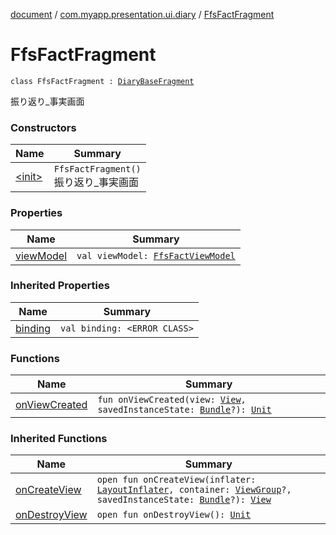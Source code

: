 [document](../../index.md) / [com.myapp.presentation.ui.diary](../index.md) / [FfsFactFragment](./index.md)

# FfsFactFragment

`class FfsFactFragment : `[`DiaryBaseFragment`](../-diary-base-fragment/index.md)

振り返り_事実画面

### Constructors

| Name | Summary |
|---|---|
| [&lt;init&gt;](-init-.md) | `FfsFactFragment()`<br>振り返り_事実画面 |

### Properties

| Name | Summary |
|---|---|
| [viewModel](view-model.md) | `val viewModel: `[`FfsFactViewModel`](../-ffs-fact-view-model/index.md) |

### Inherited Properties

| Name | Summary |
|---|---|
| [binding](../-diary-base-fragment/binding.md) | `val binding: <ERROR CLASS>` |

### Functions

| Name | Summary |
|---|---|
| [onViewCreated](on-view-created.md) | `fun onViewCreated(view: `[`View`](https://developer.android.com/reference/android/view/View.html)`, savedInstanceState: `[`Bundle`](https://developer.android.com/reference/android/os/Bundle.html)`?): `[`Unit`](https://kotlinlang.org/api/latest/jvm/stdlib/kotlin/-unit/index.html) |

### Inherited Functions

| Name | Summary |
|---|---|
| [onCreateView](../-diary-base-fragment/on-create-view.md) | `open fun onCreateView(inflater: `[`LayoutInflater`](https://developer.android.com/reference/android/view/LayoutInflater.html)`, container: `[`ViewGroup`](https://developer.android.com/reference/android/view/ViewGroup.html)`?, savedInstanceState: `[`Bundle`](https://developer.android.com/reference/android/os/Bundle.html)`?): `[`View`](https://developer.android.com/reference/android/view/View.html) |
| [onDestroyView](../-diary-base-fragment/on-destroy-view.md) | `open fun onDestroyView(): `[`Unit`](https://kotlinlang.org/api/latest/jvm/stdlib/kotlin/-unit/index.html) |
